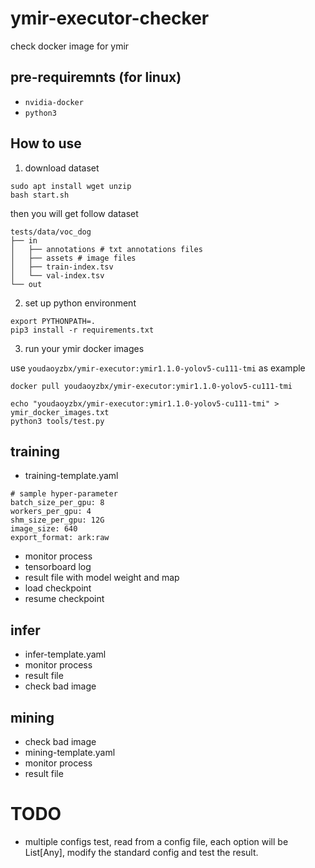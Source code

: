 # ymir-executor-checker
check docker image for ymir

## pre-requiremnts (for linux)

- `nvidia-docker`
- `python3`

## How to use

1. download dataset
```
sudo apt install wget unzip
bash start.sh
```

then you will get follow dataset
```
tests/data/voc_dog
├── in
│   ├── annotations # txt annotations files
│   ├── assets # image files
│   ├── train-index.tsv
│   └── val-index.tsv
└── out
```

2. set up python environment
```
export PYTHONPATH=.
pip3 install -r requirements.txt
```

3. run your ymir docker images

use `youdaoyzbx/ymir-executor:ymir1.1.0-yolov5-cu111-tmi` as example
```
docker pull youdaoyzbx/ymir-executor:ymir1.1.0-yolov5-cu111-tmi

echo "youdaoyzbx/ymir-executor:ymir1.1.0-yolov5-cu111-tmi" > ymir_docker_images.txt
python3 tools/test.py
```

## training
- training-template.yaml
```
# sample hyper-parameter
batch_size_per_gpu: 8
workers_per_gpu: 4
shm_size_per_gpu: 12G
image_size: 640
export_format: ark:raw
```
- monitor process
- tensorboard log
- result file with model weight and map
- load checkpoint
- resume checkpoint

## infer
- infer-template.yaml
- monitor process
- result file
- check bad image

## mining
- check bad image
- mining-template.yaml
- monitor process
- result file


# TODO
- multiple configs test, read from a config file, each option will be List[Any], modify the standard config and test the result.
